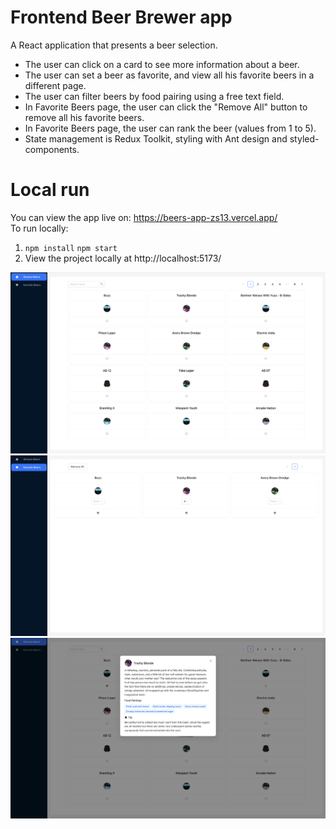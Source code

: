 # Frontend Beer Brewer app

A React application that presents a beer selection.

- The user can click on a card to see more information about a beer.
- The user can set a beer as favorite, and view all his favorite beers in a different page.
- The user can filter beers by food pairing using a free text field.
- In Favorite Beers page, the user can click the "Remove All" button to remove all his favorite beers.
- In Favorite Beers page, the user can rank the beer (values from 1 to 5).
- State management is Redux Toolkit, styling with Ant design and styled-components.

# Local run

You can view the app live on: https://beers-app-zs13.vercel.app/
<br>
To run locally:

1. `npm install` `npm start`
2. View the project locally at http://localhost:5173/

![image info](./pictures/screenshot.png)
![image info](./pictures/screenshot2.png)
![image info](./pictures/screenshot3.png)

